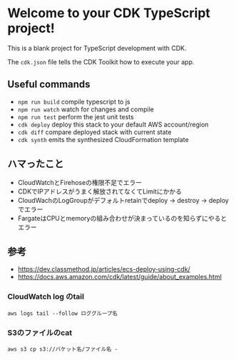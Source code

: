 # Welcome to your CDK TypeScript project!

This is a blank project for TypeScript development with CDK.

The `cdk.json` file tells the CDK Toolkit how to execute your app.

## Useful commands

 * `npm run build`   compile typescript to js
 * `npm run watch`   watch for changes and compile
 * `npm run test`    perform the jest unit tests
 * `cdk deploy`      deploy this stack to your default AWS account/region
 * `cdk diff`        compare deployed stack with current state
 * `cdk synth`       emits the synthesized CloudFormation template

## ハマったこと
* CloudWatchとFirehoseの権限不足でエラー
* CDKでIPアドレスがうまく解放されてなくてLimitにかかる
* CloudWachのLogGroupがデフォルトretainでdeploy -> destroy -> deployでエラー
* FargateはCPUとmemoryの組み合わせが決まっているのを知らずにやるとエラー

## 参考
* https://dev.classmethod.jp/articles/ecs-deploy-using-cdk/
* https://docs.aws.amazon.com/cdk/latest/guide/about_examples.html

### CloudWatch log のtail
```
aws logs tail --follow ロググループ名
```

### S3のファイルのcat
```
aws s3 cp s3://バケット名/ファイル名 -
```
